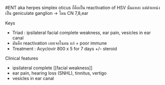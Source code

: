 #ENT
aka herpes simplex oticus ก็คือเป็น reactivation of HSV นั่นแหละ แต่ตำแหน่งเป็น geniculate ganglion → โดน CN 7,8,ear

Keys
- Triad : ipsilateral facial complete weakness, ear pain, vesicles in ear canal
- มันคือ reactivation เลยเจอในคน แก่ + poor immune
- Treatment : Acyclovir 800 x 5 for 7 days +/- steroid

Clinical features
- ipsilateral complete [[facial weakness]]
- ear pain, hearing loss (SNHL), tinnitus, vertigo
- vesicles in ear canal 


